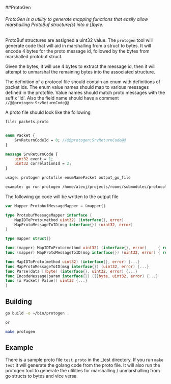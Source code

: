 ##ProtoGen

###### ProtoGen is a utility to generate mapping functions that easily allow marshalling ProtoBuf structure(s) into a []byte.

ProtoBuf structures are assigned a uint32 value. The `protogen` tool will generate code that will aid in marshalling from a struct to bytes. It will encode 4 bytes for the proto message id, followed by the bytes from marshalled protobuf struct. 

Given the bytes, it will use 4 bytes to extract the message id, then it will attempt to unmarshal the remaining bytes into the associated structure. 

The definition of a protocol file should contain an enum with definitions of packet ids. The enum value names should map to various messages defined in the protofile. Value names should match proto messages with the suffix 'Id'. Also the field name should have a comment `//@@protogen:SrvReturnCode@@`

A proto file should look like the following   

```proto 
file: packets.proto


enum Packet {
    SrvReturnCodeId = 0; //@@protogen:SrvReturnCode@@
}

message SrvReturnCode {
    uint32 event = 1;
    uint32 correlationId = 2;
}

```




```bash
usage: protogen protofile enumNamePacket output_go_file

example: go run protogen /home/alexj/projects/rooms/submodules/protocol-definitions/centralserver/css1erver.proto Packet /home/alexj/projects/rooms/proto/cs/mapping.go

```

The following go code will be written to the output file
```go 
var Mapper ProtobufMessageMapper = &mapper{}

type ProtobufMessageMapper interface {
	MapIDToProto(method uint32) (interface{}, error)
	MapProtoMessageToID(msg interface{}) (uint32, error)
}

type mapper struct{}

func (mapper) MapIDToProto(method uint32) (interface{}, error)     { return MapIDToProto(method) }
func (mapper) MapProtoMessageToID(msg interface{}) (uint32, error) { return MapProtoMessageToID(msg) }

func MapIDToProto(method uint32) (interface{}, error) {...}
func MapProtoMessageToID(msg interface{}) (uint32, error) {...} 
func Parse(data []byte) (interface{}, uint32, error) {...} 
func EncodeMessage(param interface{}) ([]byte, uint32, error) {...} 
func (x Packet) Value() uint32 {...} 
}
```

  

## Building
```bash 
go build -o ~/bin/protogen .

or 

make protogen
```   


## Example
There is a sample proto file `test.proto` in the _test directory. If you run `make test` it will generate the golang code from the proto file. It will also run the protogen tool to generate the utilities for marshalling / unmarshalling from go structs to bytes and vice versa.

   
